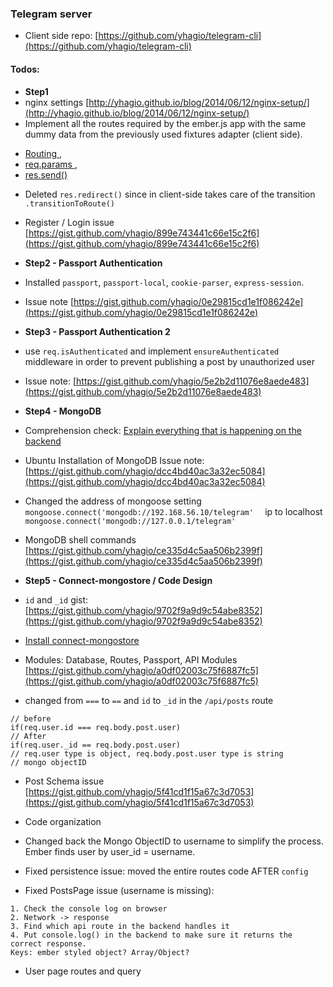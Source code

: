 ### Telegram server

* Client side repo: [https://github.com/yhagio/telegram-cli](https://github.com/yhagio/telegram-cli)

#### Todos:
* **Step1**
* nginx settings [http://yhagio.github.io/blog/2014/06/12/nginx-setup/](http://yhagio.github.io/blog/2014/06/12/nginx-setup/)
* Implement all the routes required by the ember.js app with the same dummy data from the previously used fixtures adapter (client side). 
- [Routing ](http://expressjs.com/4x/api.html#app.VERB), 
- [req.params ](http://expressjs.com/4x/api.html#req.params), 
- [res.send()](http://expressjs.com/4x/api.html#res.send)

* Deleted `res.redirect()` since in client-side takes care of the transition `.transitionToRoute()`

* Register / Login issue [https://gist.github.com/yhagio/899e743441c66e15c2f6](https://gist.github.com/yhagio/899e743441c66e15c2f6)

* **Step2 - Passport Authentication**
* Installed `passport`, `passport-local`, `cookie-parser`, `express-session`.
* Issue note [https://gist.github.com/yhagio/0e29815cd1e1f086242e](https://gist.github.com/yhagio/0e29815cd1e1f086242e)

* **Step3 - Passport Authentication 2**
* use `req.isAuthenticated` and implement `ensureAuthenticated` middleware in order to prevent publishing a post by unauthorized user
* Issue note: [https://gist.github.com/yhagio/5e2b2d11076e8aede483](https://gist.github.com/yhagio/5e2b2d11076e8aede483)

* **Step4 - MongoDB**
* Comprehension check: [Explain everything that is happening on the backend](https://gist.github.com/yhagio/7394b91dfe236ef48814)
* Ubuntu Installation of MongoDB Issue note: [https://gist.github.com/yhagio/dcc4bd40ac3a32ec5084](https://gist.github.com/yhagio/dcc4bd40ac3a32ec5084)
* Changed the address of mongoose setting `mongoose.connect('mongodb://192.168.56.10/telegram'	` ip to localhost `mongoose.connect('mongodb://127.0.0.1/telegram'	`
* MongoDB shell commands [https://gist.github.com/yhagio/ce335d4c5aa506b2399f](https://gist.github.com/yhagio/ce335d4c5aa506b2399f)

* **Step5 - Connect-mongostore / Code Design**
* `id` and `_id` gist: [https://gist.github.com/yhagio/9702f9a9d9c54abe8352](https://gist.github.com/yhagio/9702f9a9d9c54abe8352)
* [Install connect-mongostore](https://github.com/diversario/connect-mongostore)
* Modules: Database, Routes, Passport, API Modules [https://gist.github.com/yhagio/a0df02003c75f6887fc5](https://gist.github.com/yhagio/a0df02003c75f6887fc5)
* changed from `===` to `==` and `id` to `_id` in the `/api/posts` route
```
// before
if(req.user.id === req.body.post.user)
// After
if(req.user._id == req.body.post.user)
// req.user type is object, req.body.post.user type is string
// mongo objectID
```
* Post Schema issue [https://gist.github.com/yhagio/5f41cd1f15a67c3d7053](https://gist.github.com/yhagio/5f41cd1f15a67c3d7053)
* Code organization
* Changed back the Mongo ObjectID to username to simplify the process. Ember finds user by user_id = username.
* Fixed persistence issue: moved the entire routes code AFTER `config`

* Fixed PostsPage issue (username is missing):
```
1. Check the console log on browser
2. Network -> response
3. Find which api route in the backend handles it
4. Put console.log() in the backend to make sure it returns the correct response.
Keys: ember styled object? Array/Object?
```

* User page routes and query